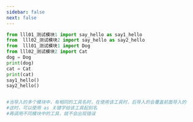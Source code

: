 ```yaml
---
sidebar: false
next: false
---
```

<BlogInfo/>






```python
from lll01_测试模块1 import say_hello as say1_hello
from  lll02_测试模块2 import say_hello as say2_hello
from  lll01_测试模块1 import Dog
from lll02_测试模块2 import Cat
dog = Dog
print(dog)
cat = Cat
print(cat)
say1_hello()
say2_hello()


#当导入的多个模块中，有相同的工具名时，在使用该工具时，后导入的会覆盖前面导入的
#这时，可以使用 as 关键字给该工具起别名
#再调用不同模块中的工具，就不会出现错误
```






<ActionBox />
        
<style>#top-box {margin-top:0.5rem!important;}</style>